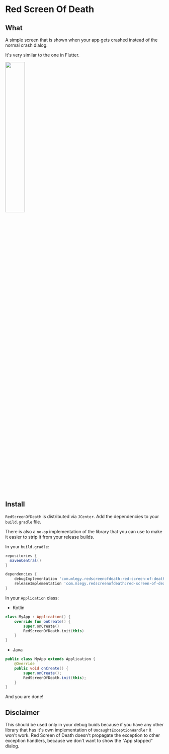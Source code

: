 # Red Screen Of Death

## What

A simple screen that is shown when your app gets crashed instead of the normal crash dialog.

It's very similar to the one in Flutter.


<img src="https://github.com/mlegy/red-screen-of-death/blob/main/art/sample.gif" width="35%">


## Install

`RedScreenOfDeath` is distributed via `JCenter`. Add the dependencies to your `build.gradle` file.

There is also a `no-op` implementation of the library that you can use to make it easier to strip it from your release builds.

In your  `build.gradle`:

```groovy
repositories {
  mavenCentral()
}

dependencies {
    debugImplementation 'com.mlegy.redscreenofdeath:red-screen-of-death:0.1.3'
    releaseImplementation 'com.mlegy.redscreenofdeath:red-screen-of-death-no-op:0.1.3'
}
```

In your  `Application`  class:

- Kotlin
```kotlin
class MyApp : Application() {  
    override fun onCreate() {  
        super.onCreate()  
        RedScreenOfDeath.init(this)  
    }  
}
```

- Java
```java
public class MyApp extends Application {
    @Override
    public void onCreate() {
        super.onCreate();
        RedScreenOfDeath.init(this);
    }
}
```

And you are done!

## Disclaimer
This should be used only in your debug buids because if you have any other library that has it's own implementation of `UncaughtExceptionHandler` it won't work. Red Screen of Death doesn't propagate the exception to other exception handlers, because we don't want to show the "App stopped" dialog. 
